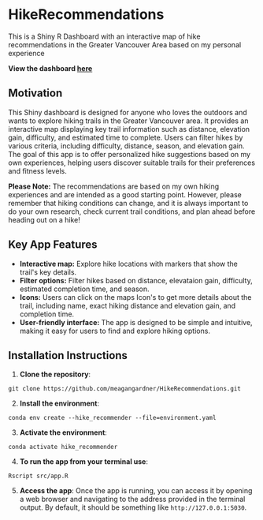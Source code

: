 # HikeRecommendations
This is a Shiny R Dashboard with an interactive map of hike recommendations in the Greater Vancouver Area based on my personal experience

**View the dashboard [here](https://meagangardner-hikerecommendations.share.connect.posit.cloud/)**

## Motivation

This Shiny dashboard is designed for anyone who loves the outdoors and wants to explore hiking trails in the Greater Vancouver area. It provides an interactive map displaying key trail information such as distance, elevation gain, difficulty, and estimated time to complete. Users can filter hikes by various criteria, including difficulty, distance, season, and elevation gain. The goal of this app is to offer personalized hike suggestions based on my own experiences, helping users discover suitable trails for their preferences and fitness levels.

**Please Note:** The recommendations are based on my own hiking experiences and are intended as a good starting point. However, please remember that hiking conditions can change, and it is always important to do your own research, check current trail conditions, and plan ahead before heading out on a hike!

## Key App Features
- **Interactive map:** Explore hike locations with markers that show the trail's key details.
- **Filter options:** Filter hikes based on distance, elevataion gain, difficulty, estimated completion time, and season.
- **Icons:** Users can click on the maps Icon's to get more details about the trail, including name, exact hiking distance and elevation gain, and completion time.
- **User-friendly interface:** The app is designed to be simple and intuitive, making it easy for users to find and explore hiking options.

## Installation Instructions

1. **Clone the repository**:
```
git clone https://github.com/meagangardner/HikeRecommendations.git
```

2. **Install the environment**:
```
conda env create --hike_recommender --file=environment.yaml
```

3. **Activate the environment**:
```
conda activate hike_recommender
```
4. **To run the app from your terminal use**:
```
Rscript src/app.R
```
5. **Access the app**:
Once the app is running, you can access it by opening a web browser and navigating to the address provided in the terminal output. By default, it should be something like `http://127.0.0.1:5030`.
